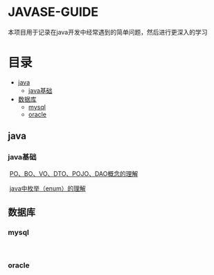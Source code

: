 
# JAVASE-GUIDE

本项目用于记录在java开发中经常遇到的简单问题，然后进行更深入的学习

# 目录

  * [java](#java)
    * [java基础](#java基础)
  * [数据库](#数据库)
    * [mysql](#mysql)
    * [oracle](#oracle)











## java

### java基础

​		[PO、BO、VO、DTO、POJO、DAO概念的理解](https://github.com/lgaBug/JAVASE-GUIDE/blob/master/javaSE/pojo%E7%9A%84%E7%90%86%E8%A7%A3.md)

​		[java中枚举（enum）的理解](<https://github.com/lgaBug/JAVASE-GUIDE/blob/master/javaSE/java%E4%B8%AD%E6%9E%9A%E4%B8%BE%EF%BC%88enum%EF%BC%89%E7%9A%84%E7%90%86%E8%A7%A3.md>)

### 



## 数据库

### mysql

​	

### oracle

​	

